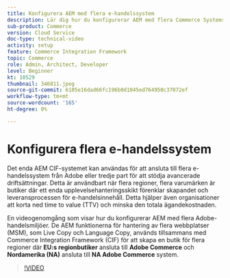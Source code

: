 ```yaml
---
title: Konfigurera AEM med flera e-handelssystem
description: Lär dig hur du konfigurerar AEM med flera Commerce Systems. Detta gör att projekt kan stödja ett enda lager för upplevelsehantering som ansluter till flera e-handelsplatser från Adobe eller externa leverantörer för flera varumärken, flera regioner.
sub-product: Commerce
version: Cloud Service
doc-type: technical-video
activity: setup
feature: Commerce Integration Framework
topic: Commerce
role: Admin, Architect, Developer
level: Beginner
kt: 10529
thumbnail: 346811.jpeg
source-git-commit: 6105e16dad66fc196b0d1045ed764950c37072ef
workflow-type: tm+mt
source-wordcount: '165'
ht-degree: 0%

---
```



# Konfigurera flera e-handelssystem

Det enda AEM CIF-systemet kan användas för att ansluta till flera e-handelssystem från Adobe eller tredje part för att stödja avancerade driftsättningar. Detta är användbart när flera regioner, flera varumärken är butiker där ett enda upplevelsehanteringsskikt förenklar skapandet och leveransprocessen för e-handelsinnehåll. Detta hjälper även organisationer att korta ned time to value (TTV) och minska den totala ägandekostnaden.

En videogenomgång som visar hur du konfigurerar AEM med flera Adobe-handelsmiljöer. De AEM funktionerna för hantering av flera webbplatser (MSM), som Live Copy och Language Copy, används tillsammans med Commerce Integration Framework (CIF) för att skapa en butik för flera regioner där __EU:s regionbutiker__ ansluta till __Adobe Commerce__ och __Nordamerika (NA)__ ansluta till __NA Adobe Commerce__ system.

>[!VIDEO](https://video.tv.adobe.com/v/346811/?quality=12&learn=on)
